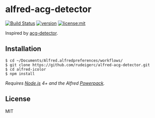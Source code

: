 # alfred-acg-detector
[![Build Status](https://travis-ci.org/rudeigerc/alfred-acg-detector.svg?branch=master)](https://travis-ci.org/rudeigerc/alfred-acg-detector)
[![version](https://img.shields.io/badge/version-0.1.0-blue.svg)](https://github.com/rudeigerc/alfred-acg-detector)
[![license:mit](https://img.shields.io/badge/license-mit-blue.svg)](https://opensource.org/licenses/MIT)

Inspired by [acg-detector](https://github.com/dyweb/acg-detector).

## Installation

```
$ cd ~/Documents/Alfred.alfredpreferences/workflows/
$ git clone https://github.com/rudeigerc/alfred-acg-detector.git
$ cd alfred-icolor
$ npm install
```

*Requires [Node.js](https://nodejs.org) 4+ and the Alfred [Powerpack](https://www.alfredapp.com/powerpack/).*

## License

MIT
